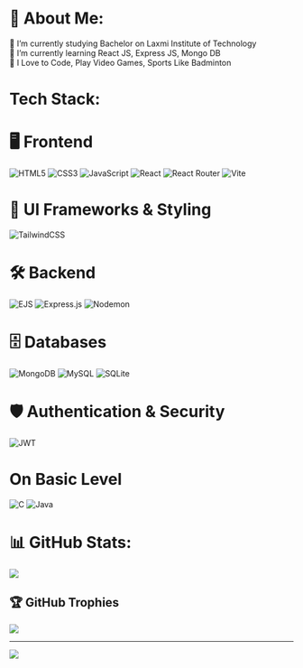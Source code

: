 # 💫 About Me:
🔭 I’m currently studying Bachelor on Laxmi Institute of Technology<br>
🌱 I’m currently learning React JS, Express JS, Mongo DB<br>
💬 I Love to Code, Play Video Games, Sports Like Badminton


# Tech Stack:
<h1>🖥️ Frontend</h1>

![HTML5](https://img.shields.io/badge/html5-%23E34F26.svg?style=for-the-badge&logo=html5&logoColor=white) 
![CSS3](https://img.shields.io/badge/css3-%231572B6.svg?style=for-the-badge&logo=css3&logoColor=white)
![JavaScript](https://img.shields.io/badge/javascript-%23323330.svg?style=for-the-badge&logo=javascript&logoColor=%23F7DF1E)
![React](https://img.shields.io/badge/react-%2320232a.svg?style=for-the-badge&logo=react&logoColor=%2361DAFB) 
![React Router](https://img.shields.io/badge/React_Router-CA4245?style=for-the-badge&logo=react-router&logoColor=white) 
![Vite](https://img.shields.io/badge/vite-%23646CFF.svg?style=for-the-badge&logo=vite&logoColor=white)<br/>

<h1>🎨 UI Frameworks & Styling</h1>

![TailwindCSS](https://img.shields.io/badge/tailwindcss-%2338B2AC.svg?style=for-the-badge&logo=tailwind-css&logoColor=white) <br/>

<h1>🛠️ Backend</h1>

![EJS](https://img.shields.io/badge/ejs-%23B4CA65.svg?style=for-the-badge&logo=ejs&logoColor=black) 
![Express.js](https://img.shields.io/badge/express.js-%23404d59.svg?style=for-the-badge&logo=express&logoColor=%2361DAFB) 
![Nodemon](https://img.shields.io/badge/NODEMON-%23323330.svg?style=for-the-badge&logo=nodemon&logoColor=%BBDEAD) <br/>

<h1>🗄️ Databases</h1>

![MongoDB](https://img.shields.io/badge/MongoDB-%234ea94b.svg?style=for-the-badge&logo=mongodb&logoColor=white) 
![MySQL](https://img.shields.io/badge/mysql-4479A1.svg?style=for-the-badge&logo=mysql&logoColor=white) 
![SQLite](https://img.shields.io/badge/sqlite-%2307405e.svg?style=for-the-badge&logo=sqlite&logoColor=white)<br/>

<h1>🛡️ Authentication & Security</h1>

![JWT](https://img.shields.io/badge/JWT-black?style=for-the-badge&logo=JSON%20web%20tokens) <br/>

<h1>On Basic Level</h1>

![C](https://img.shields.io/badge/c-%2300599C.svg?style=for-the-badge&logo=c&logoColor=white) 
![Java](https://img.shields.io/badge/java-%23ED8B00.svg?style=for-the-badge&logo=openjdk&logoColor=white) 


# 📊 GitHub Stats:
![](https://github-readme-streak-stats.herokuapp.com/?user=Faizal-16&theme=gruvbox&hide_border=false)

## 🏆 GitHub Trophies
![](https://github-profile-trophy.vercel.app/?username=Faizal-16&theme=dark&no-frame=false&no-bg=true&margin-w=4)

---
[![](https://visitcount.itsvg.in/api?id=Faizal-16&icon=1&color=3)](https://visitcount.itsvg.in)

<!-- Proudly created with GPRM ( https://gprm.itsvg.in ) -->
